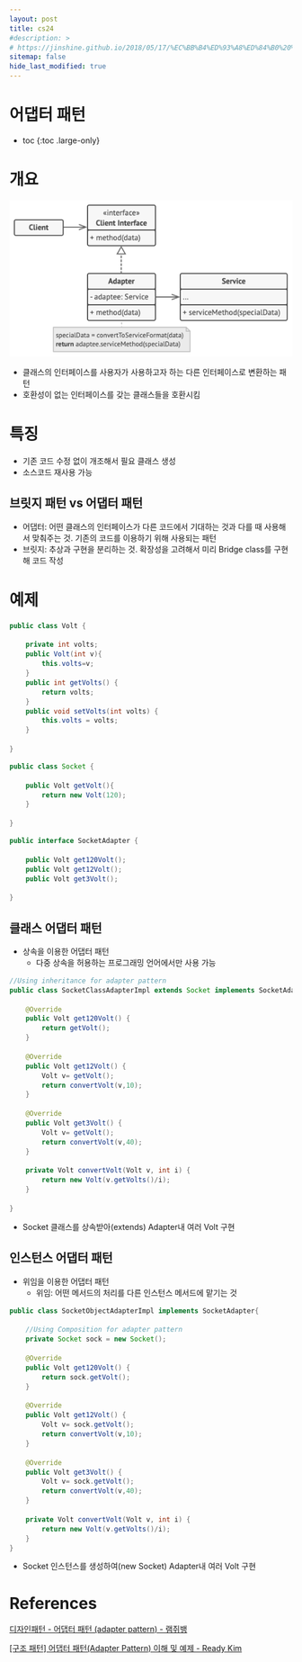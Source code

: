 ```yaml
---
layout: post
title: cs24
#description: >
# https://jinshine.github.io/2018/05/17/%EC%BB%B4%ED%93%A8%ED%84%B0%20%EA%B8%B0%EC%B4%88/%EB%A9%94%EB%AA%A8%EB%A6%AC%EA%B5%AC%EC%A1%B0/
sitemap: false
hide_last_modified: true
---
```

# 어댑터 패턴

* toc
{:toc .large-only}

# 개요

![](/assets/img/cs/adapter.png)

- 클래스의 인터페이스를 사용자가 사용하고자 하는 다른 인터페이스로 변환하는 패턴
- 호환성이 없는 인터페이스를 갖는 클래스들을 호환시킴

# 특징
- 기존 코드 수정 없이 개조해서 필요 클래스 생성
- 소스코드 재사용 가능

## 브릿지 패턴 vs 어댑터 패턴
- 어댑터: 어떤 클래스의 인터페이스가 다른 코드에서 기대하는 것과 다를 때 사용해서 맞춰주는 것. 기존의 코드를 이용하기 위해 사용되는 패턴
- 브릿지: 추상과 구현을 분리하는 것. 확장성을 고려해서 미리 Bridge class를 구현해 코드 작성

# 예제

```JAVA
public class Volt {
 
    private int volts;
    public Volt(int v){
        this.volts=v;
    }
    public int getVolts() {
        return volts;
    }
    public void setVolts(int volts) {
        this.volts = volts;
    }

}
```

```JAVA
public class Socket {

    public Volt getVolt(){
        return new Volt(120);
    }

}
```

```JAVA
public interface SocketAdapter {
 
    public Volt get120Volt();
    public Volt get12Volt();
    public Volt get3Volt();

}
```

## 클래스 어댑터 패턴
- 상속을 이용한 어댑터 패턴
  - 다중 상속을 허용하는 프로그래밍 언어에서만 사용 가능

```JAVA
//Using inheritance for adapter pattern
public class SocketClassAdapterImpl extends Socket implements SocketAdapter{
 
    @Override
    public Volt get120Volt() {
        return getVolt();
    }
 
    @Override
    public Volt get12Volt() {
        Volt v= getVolt();
        return convertVolt(v,10);
    }
 
    @Override
    public Volt get3Volt() {
        Volt v= getVolt();
        return convertVolt(v,40);
    }
	
    private Volt convertVolt(Volt v, int i) {
        return new Volt(v.getVolts()/i);
    }
 
}
```

- Socket 클래스를 상속받아(extends) Adapter내 여러 Volt 구현

## 인스턴스 어댑터 패턴
- 위임을 이용한 어댑터 패턴
  - 위임: 어떤 메서드의 처리를 다른 인스턴스 메서드에 맡기는 것

```JAVA
public class SocketObjectAdapterImpl implements SocketAdapter{
 
    //Using Composition for adapter pattern
    private Socket sock = new Socket();
	
    @Override
    public Volt get120Volt() {
        return sock.getVolt();
    }
 
    @Override
    public Volt get12Volt() {
        Volt v= sock.getVolt();
        return convertVolt(v,10);
    }
 
    @Override
    public Volt get3Volt() {
        Volt v= sock.getVolt();
        return convertVolt(v,40);
    }
	
    private Volt convertVolt(Volt v, int i) {
        return new Volt(v.getVolts()/i);
    }
}
```

- Socket 인스턴스를 생성하여(new Socket) Adapter내 여러 Volt 구현

# References

[디자인패턴 - 어댑터 패턴 (adapter pattern) - 램쥐뱅](https://jusungpark.tistory.com/22)

[[구조 패턴] 어댑터 패턴(Adapter Pattern) 이해 및 예제 - Ready Kim](https://readystory.tistory.com/125)